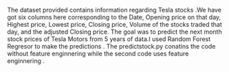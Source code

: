 The dataset provided contains information regarding Tesla stocks .We have got six columns here corresponding to the Date, Opening price on that day, Highest price, Lowest price, Closing price, Volume of the stocks traded that day, and the adjusted Closing price.
The  goal was  to predict the next month stock prices of Tesla Motors from 5 years of data.I used Random Forest Regresor to make the predictions .
The predictstock.py conatins the code without feature enginnering while the second code uses feature enginnering .


